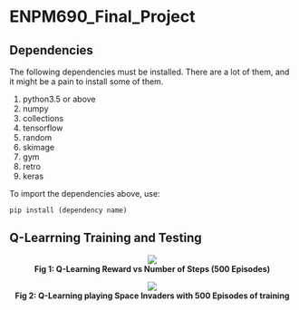 # ENPM690_Final_Project

## Dependencies

The following dependencies must be installed. There are a lot of them, and it might be a pain to install some of them.

1. python3.5 or above 
2. numpy 
3. collections
4. tensorflow
5. random
6. skimage
7. gym
8. retro
9. keras

To import the dependencies above, use:

```
pip install (dependency name)
```

## Q-Learrning Training and Testing

<p align="center">
  <img src="https://github.com/johndinofrio/ENPM690_Final_Project/blob/master/Report/Training%20Reward%20vs%20Steps%20500.png">
  <br><b>Fig 1: Q-Learning Reward vs Number of Steps (500 Episodes) </b><br>
</p>

<p align="center">
  <img src="https://github.com/johndinofrio/ENPM690_Final_Project/blob/master/Report/500Q.gif">
  <br><b>Fig 2: Q-Learning playing Space Invaders with 500 Episodes of training</b><br>
</p>
